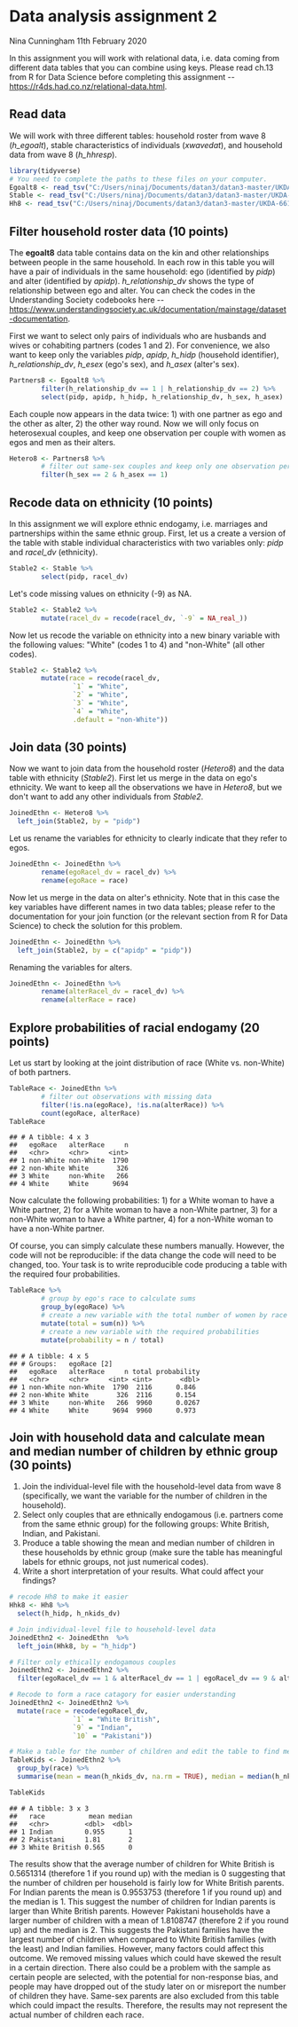 Data analysis assignment 2
================
Nina Cunningham
11th February 2020

In this assignment you will work with relational data, i.e. data coming from different data tables that you can combine using keys. Please read ch.13 from R for Data Science before completing this assignment -- <https://r4ds.had.co.nz/relational-data.html>.

Read data
---------

We will work with three different tables: household roster from wave 8 (*h\_egoalt*), stable characteristics of individuals (*xwavedat*), and household data from wave 8 (*h\_hhresp*).

``` r
library(tidyverse)
# You need to complete the paths to these files on your computer.
Egoalt8 <- read_tsv("C:/Users/ninaj/Documents/datan3/datan3-master/UKDA-6614-tab/tab/ukhls_w8/h_egoalt.tab")
Stable <- read_tsv("C:/Users/ninaj/Documents/datan3/datan3-master/UKDA-6614-tab/tab/ukhls_wx/xwavedat.tab")
Hh8 <- read_tsv("C:/Users/ninaj/Documents/datan3/datan3-master/UKDA-6614-tab/tab/ukhls_w8/h_hhresp.tab")
```

Filter household roster data (10 points)
----------------------------------------

The **egoalt8** data table contains data on the kin and other relationships between people in the same household. In each row in this table you will have a pair of individuals in the same household: ego (identified by *pidp*) and alter (identified by *apidp*). *h\_relationship\_dv* shows the type of relationship between ego and alter. You can check the codes in the Understanding Society codebooks here -- <https://www.understandingsociety.ac.uk/documentation/mainstage/dataset-documentation>.

First we want to select only pairs of individuals who are husbands and wives or cohabiting partners (codes 1 and 2). For convenience, we also want to keep only the variables *pidp*, *apidp*, *h\_hidp* (household identifier), *h\_relationship\_dv*, *h\_esex* (ego's sex), and *h\_asex* (alter's sex).

``` r
Partners8 <- Egoalt8 %>%
        filter(h_relationship_dv == 1 | h_relationship_dv == 2) %>%
        select(pidp, apidp, h_hidp, h_relationship_dv, h_sex, h_asex)
```

Each couple now appears in the data twice: 1) with one partner as ego and the other as alter, 2) the other way round. Now we will only focus on heterosexual couples, and keep one observation per couple with women as egos and men as their alters.

``` r
Hetero8 <- Partners8 %>%
        # filter out same-sex couples and keep only one observation per couple with women as egos
        filter(h_sex == 2 & h_asex == 1)
```

Recode data on ethnicity (10 points)
------------------------------------

In this assignment we will explore ethnic endogamy, i.e. marriages and partnerships within the same ethnic group. First, let us a create a version of the table with stable individual characteristics with two variables only: *pidp* and *racel\_dv* (ethnicity).

``` r
Stable2 <- Stable %>%
        select(pidp, racel_dv)
```

Let's code missing values on ethnicity (-9) as NA.

``` r
Stable2 <- Stable2 %>%
        mutate(racel_dv = recode(racel_dv, `-9` = NA_real_))
```

Now let us recode the variable on ethnicity into a new binary variable with the following values: "White" (codes 1 to 4) and "non-White" (all other codes).

``` r
Stable2 <- Stable2 %>%
        mutate(race = recode(racel_dv,
                `1` = "White",
                `2` = "White",
                `3` = "White",
                `4` = "White",
                .default = "non-White"))
```

Join data (30 points)
---------------------

Now we want to join data from the household roster (*Hetero8*) and the data table with ethnicity (*Stable2*). First let us merge in the data on ego's ethnicity. We want to keep all the observations we have in *Hetero8*, but we don't want to add any other individuals from *Stable2*.

``` r
JoinedEthn <- Hetero8 %>%
  left_join(Stable2, by = "pidp")
```

Let us rename the variables for ethnicity to clearly indicate that they refer to egos.

``` r
JoinedEthn <- JoinedEthn %>%
        rename(egoRacel_dv = racel_dv) %>%
        rename(egoRace = race)
```

Now let us merge in the data on alter's ethnicity. Note that in this case the key variables have different names in two data tables; please refer to the documentation for your join function (or the relevant section from R for Data Science) to check the solution for this problem.

``` r
JoinedEthn <- JoinedEthn %>%
  left_join(Stable2, by = c("apidp" = "pidp"))
```

Renaming the variables for alters.

``` r
JoinedEthn <- JoinedEthn %>%
        rename(alterRacel_dv = racel_dv) %>%
        rename(alterRace = race)
```

Explore probabilities of racial endogamy (20 points)
----------------------------------------------------

Let us start by looking at the joint distribution of race (White vs. non-White) of both partners.

``` r
TableRace <- JoinedEthn %>%
        # filter out observations with missing data
        filter(!is.na(egoRace), !is.na(alterRace)) %>%
        count(egoRace, alterRace)
TableRace
```

    ## # A tibble: 4 x 3
    ##   egoRace   alterRace     n
    ##   <chr>     <chr>     <int>
    ## 1 non-White non-White  1790
    ## 2 non-White White       326
    ## 3 White     non-White   266
    ## 4 White     White      9694

Now calculate the following probabilities: 1) for a White woman to have a White partner, 2) for a White woman to have a non-White partner, 3) for a non-White woman to have a White partner, 4) for a non-White woman to have a non-White partner.

Of course, you can simply calculate these numbers manually. However, the code will not be reproducible: if the data change the code will need to be changed, too. Your task is to write reproducible code producing a table with the required four probabilities.

``` r
TableRace %>%
        # group by ego's race to calculate sums
        group_by(egoRace) %>%
        # create a new variable with the total number of women by race
        mutate(total = sum(n)) %>%
        # create a new variable with the required probabilities 
        mutate(probability = n / total)
```

    ## # A tibble: 4 x 5
    ## # Groups:   egoRace [2]
    ##   egoRace   alterRace     n total probability
    ##   <chr>     <chr>     <int> <int>       <dbl>
    ## 1 non-White non-White  1790  2116      0.846 
    ## 2 non-White White       326  2116      0.154 
    ## 3 White     non-White   266  9960      0.0267
    ## 4 White     White      9694  9960      0.973

Join with household data and calculate mean and median number of children by ethnic group (30 points)
-----------------------------------------------------------------------------------------------------

1.  Join the individual-level file with the household-level data from wave 8 (specifically, we want the variable for the number of children in the household).
2.  Select only couples that are ethnically endogamous (i.e. partners come from the same ethnic group) for the following groups: White British, Indian, and Pakistani.
3.  Produce a table showing the mean and median number of children in these households by ethnic group (make sure the table has meaningful labels for ethnic groups, not just numerical codes).
4.  Write a short interpretation of your results. What could affect your findings?

``` r
# recode Hh8 to make it easier
Hhk8 <- Hh8 %>%
  select(h_hidp, h_nkids_dv)

# Join individual-level file to household-level data
JoinedEthn2 <- JoinedEthn  %>%
  left_join(Hhk8, by = "h_hidp")

# Filter only ethically endogamous couples
JoinedEthn2 <- JoinedEthn2 %>%
  filter(egoRacel_dv == 1 & alterRacel_dv == 1 | egoRacel_dv == 9 & alterRacel_dv == 9 | egoRacel_dv == 10 & alterRacel_dv == 10)

# Recode to form a race catagory for easier understanding
JoinedEthn2 <- JoinedEthn2 %>%
  mutate(race = recode(egoRacel_dv,
                `1` = "White British",
                `9` = "Indian",
                `10` = "Pakistani"))

# Make a table for the number of children and edit the table to find mean and median
TableKids <- JoinedEthn2 %>%
  group_by(race) %>%
  summarise(mean = mean(h_nkids_dv, na.rm = TRUE), median = median(h_nkids_dv, na.rm = TRUE))

TableKids
```

    ## # A tibble: 3 x 3
    ##   race           mean median
    ##   <chr>         <dbl>  <dbl>
    ## 1 Indian        0.955      1
    ## 2 Pakistani     1.81       2
    ## 3 White British 0.565      0

The results show that the average number of children for White British is 0.5651314 (therefore 1 if you round up) with the median is 0 suggesting that the number of children per household is fairly low for White British parents. For Indian parents the mean is 0.9553753 (therefore 1 if you round up) and the median is 1. This suggest the number of children for Indian parents is larger than White British parents. However Pakistani households have a larger number of children with a mean of 1.8108747 (therefore 2 if you round up) and the median is 2. This suggests the Pakistani families have the largest number of children when compared to White British families (with the least) and Indian families. However, many factors could affect this outcome. We removed missing values which could have skewed the result in a certain direction. There also could be a problem with the sample as certain people are selected, with the potential for non-response bias, and people may have dropped out of the study later on or misreport the number of children they have. Same-sex parents are also excluded from this table which could impact the results. Therefore, the results may not represent the actual number of children each race.
